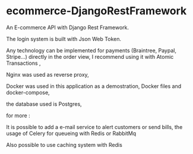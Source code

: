 # ecommerce-DjangoRestFramework

An E-commerce API with Django Rest Framework.

The login system is built with Json Web Token.

Any technology can be implemented for payments (Braintree, Paypal, Stripe...) directly in the order view, I recommend using it with Atomic Transactions , 

Nginx was used as reverse proxy,

Docker was used in this application as a demostration, Docker files and docker-compose,

the database used is Postgres, 

for more :

  It is possible to add a e-mail service to alert customers or send bills, the usage of Celery for queueing with Redis or RabbitMq

  Also possible to use caching system with Redis
